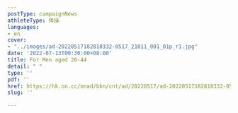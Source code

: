 ```yaml
---
postType: campaignNews
athleteType: 体操
languages:
- en
cover:
- "../images/ad-20220517182818332-0517_21011_001_01p_r1.jpg"
date: '2022-07-13T00:30:00+08:00'
title: For Men aged 20-44
detail: " "
type: ''
pdf: ''
href: https://hk.on.cc/onad/bkn/cnt/ad/20220517/ad-20220517182818332-0517_21011_001.html
slug: ''

---
```

